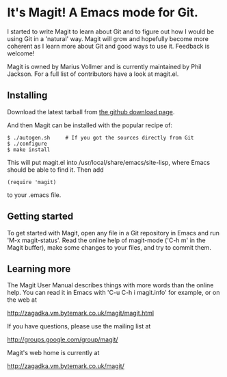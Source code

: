 It's Magit!  A Emacs mode for Git.
==================================

I started to write Magit to learn about Git and to figure out how I
would be using Git in a 'natural' way.  Magit will grow and hopefully
become more coherent as I learn more about Git and good ways to use
it.  Feedback is welcome!

Magit is owned by Marius Vollmer and is currently maintained by Phil
Jackson. For a full list of contributors have a look at magit.el.

Installing
----------

Download the latest tarball from
[the github download page](http://github.com/philjackson/magit/downloads).

And then Magit can be installed with the popular recipe of:

    $ ./autogen.sh     # If you got the sources directly from Git
    $ ./configure
    $ make install

This will put magit.el into /usr/local/share/emacs/site-lisp, where
Emacs should be able to find it.  Then add

    (require 'magit)

to your .emacs file.

Getting started
---------------

To get started with Magit, open any file in a Git repository in Emacs
and run 'M-x magit-status'.  Read the online help of magit-mode ('C-h
m' in the Magit buffer), make some changes to your files, and try to
commit them.

Learning more
-------------

The Magit User Manual describes things with more words than the online
help.  You can read it in Emacs with 'C-u C-h i magit.info' for
example, or on the web at

  http://zagadka.vm.bytemark.co.uk/magit/magit.html

If you have questions, please use the mailing list at

  http://groups.google.com/group/magit/

Magit's web home is currently at

  http://zagadka.vm.bytemark.co.uk/magit/
